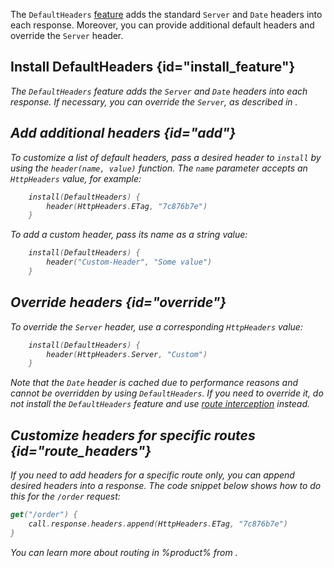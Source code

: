 [//]: # (title: Default headers)

The `DefaultHeaders` [feature](Features.md) adds the standard `Server` and `Date` headers into each response. Moreover, you can provide additional default headers and override the `Server` header.

## Install DefaultHeaders {id="install_feature"}

<var name="feature_name" value="DefaultHeaders"/>
<include src="lib.md" include-id="install_feature"/>

The `DefaultHeaders` feature adds the `Server` and `Date` headers into each response. If necessary, you can override the `Server`, as described in [](#override).


## Add additional headers {id="add"}
To customize a list of default headers, pass a desired header to `install`  by using the `header(name, value)` function. The `name` parameter accepts an `HttpHeaders` value, for example:
```kotlin
    install(DefaultHeaders) {
        header(HttpHeaders.ETag, "7c876b7e")
    }
```
To add a custom header, pass its name as a string value:
```kotlin
    install(DefaultHeaders) {
        header("Custom-Header", "Some value")
    }
```


## Override headers {id="override"}
To override the `Server` header, use a corresponding `HttpHeaders` value:
```kotlin
    install(DefaultHeaders) {
        header(HttpHeaders.Server, "Custom")
    }
```
Note that the `Date` header is cached due to performance reasons and cannot be overridden by using `DefaultHeaders`. If you need to override it, do not install the `DefaultHeaders` feature and use [route interception](intercepting_routes.md) instead.




## Customize headers for specific routes {id="route_headers"}

If you need to add headers for a specific route only, you can append desired headers into a response. The code snippet below shows how to do this for the `/order` request:
```kotlin
get("/order") {
    call.response.headers.append(HttpHeaders.ETag, "7c876b7e")
}
```
You can learn more about routing in %product% from [](Routing_in_Ktor.md).
